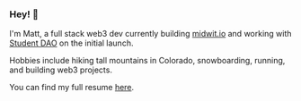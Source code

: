 ### Hey! 👋

I'm Matt, a full stack web3 dev currently building [midwit.io](https://www.midwit.io/) and working with [Student DAO](https://www.joinstudentdao.com/) on the initial launch.

Hobbies include hiking tall mountains in Colorado, snowboarding, running, and building web3 projects.

You can find my full resume [here](https://mattbrc.notion.site/Matt-Wilder-272ac727e34d487b8426d89cd06bc45b).

<!--
**mattbrc/mattbrc** is a ✨ _special_ ✨ repository because its `README.md` (this file) appears on your GitHub profile.

Here are some ideas to get you started:

- 🔭 I’m currently working on ...
- 🌱 I’m currently learning ...
- 👯 I’m looking to collaborate on ...
- 🤔 I’m looking for help with ...
- 💬 Ask me about ...
- 📫 How to reach me: ...
- 😄 Pronouns: ...
- ⚡ Fun fact: ...
-->
